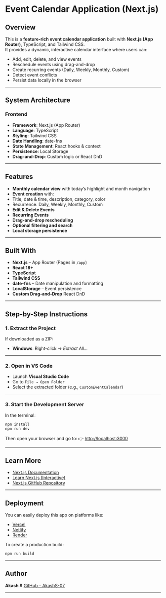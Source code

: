 
# Event Calendar Application (Next.js)

##  Overview

This is a **feature-rich event calendar application** built with **Next.js (App Router)**, TypeScript, and Tailwind CSS.  
It provides a dynamic, interactive calendar interface where users can:

- Add, edit, delete, and view events
- Reschedule events using drag-and-drop
- Create recurring events (Daily, Weekly, Monthly, Custom)
- Detect event conflicts
- Persist data locally in the browser

---

##  System Architecture

###  Frontend

- **Framework**: Next.js (App Router)
- **Language**: TypeScript
- **Styling**: Tailwind CSS
- **Date Handling**: date-fns
- **State Management**: React hooks & context
- **Persistence**: Local Storage
- **Drag-and-Drop**: Custom logic or React DnD

---

##  Features

  -  **Monthly calendar view** with today’s highlight and month navigation
  -  **Event creation** with:
  - Title, date & time, description, category, color
  - Recurrence: Daily, Weekly, Monthly, Custom
  -  **Edit & Delete Events**
  -  **Recurring Events**
  -  **Drag-and-drop rescheduling**
  -  **Optional filtering and search**
  -  **Local storage persistence**

---

##  Built With

- **Next.js** – App Router (Pages in `/app`)
- **React 18+**
- **TypeScript**
- **Tailwind CSS**
- **date-fns** – Date manipulation and formatting
- **LocalStorage** – Event persistence
- **Custom Drag-and-Drop**  React DnD

---

##  Step-by-Step Instructions

### 1. Extract the Project

If downloaded as a ZIP:

- **Windows**: Right-click → *Extract All...*

---

### 2. Open in VS Code

- Launch **Visual Studio Code**
- Go to `File → Open Folder`
- Select the extracted folder (e.g., `CustomEventCalendar`)

---

### 3. Start the Development Server

In the terminal:

```bash
npm install
npm run dev
````

Then open your browser and go to:
👉 [http://localhost:3000](http://localhost:3000)

---

## Learn More

* [Next.js Documentation](https://nextjs.org/docs)
* [ Learn Next.js (Interactive)](https://nextjs.org/learn)
* [ Next.js GitHub Repository](https://github.com/vercel/next.js)

---

##  Deployment

You can easily deploy this app on platforms like:

* [Vercel](https://vercel.com)
* [Netlify](https://netlify.com)
* [Render](https://render.com)

To create a production build:

```bash
npm run build
```

---

##  Author

**Akash S**
[GitHub – AkashS-07](https://github.com/AkashS-07)

---



